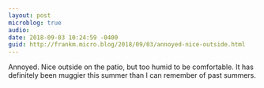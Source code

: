 ```yaml
---
layout: post
microblog: true
audio: 
date: 2018-09-03 10:24:59 -0400
guid: http://frankm.micro.blog/2018/09/03/annoyed-nice-outside.html
---
```

Annoyed. Nice outside on the patio, but too humid to be comfortable. It has definitely been muggier this summer than I can remember of past summers. 
